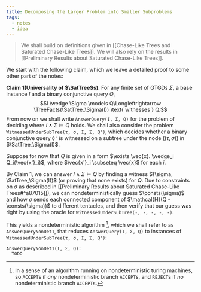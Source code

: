 ```yaml
---
title: Decomposing the Larger Problem into Smaller Subproblems
tags:
  - notes
  - idea
---
```


> We shall build on definitions given in [[Chase-Like Trees and Saturated Chase-Like Trees]]. We will also rely on the results in [[Preliminary Results about Saturated Chase-Like Trees]].

We start with the following claim, which we leave a detailed proof to some other part of the notes:

**Claim 1(Universality of $\SatTree$s)**. For any finite set of GTGDs $\Sigma$, a base instance $I$ and a binary conjunctive query $Q$, $$I \wedge \Sigma \models Q\Longleftrightarrow \TreeFacts(\SatTree_\Sigma(I)) \text{ witnesses } Q.$$
From now on we shall write `AnswerQuery(I, Σ, Q)` for the problem of deciding where $I \wedge \Sigma \models Q$ holds. We shall also consider the problem `WitnessedUnderSubTree(τ, σ, I, Σ, Q')`, which decides whether a binary conjunctive query `Q'` is witnessed on a subtree under the node $((\tau, \sigma))$ in $\SatTree_\Sigma(I)$.

Suppose for now that $Q$ is given in a form $\exists \vec{x}. \wedge_i Q_i(\vec{x'}_i)$, where $\vec{x'}_i \subseteq \vec{x}$ for each $i$.

By Claim 1, we can answer $I \wedge \Sigma \models Q$ by finding a witness $(\sigma, \SatTree_\Sigma(I))$ (or proving that none exists) for $Q$. Due to constraints on $\sigma$ as described in [[Preliminary Results about Saturated Chase-Like Trees#^a87015]]), we can nondeterministically guess $\consts(\sigma)$ and how $\sigma$ sends each connected component of $\mathcal{H}(Q - \consts(\sigma))$ to different tentacles, and then verify that our guess was right by using the oracle for `WitnessedUnderSubTree(-, -, -, -, -)`.

This yields a nondeterministic algorithm [^1], which we shall refer to as `AnswerQueryNonDet1`, that reduces `AnswerQuery(I, Σ, Q)` to instances of `WitnessedUnderSubTree(τ, σ, I, Σ, Q')`:

```
AnswerQueryNonDet1(I, Σ, Q):
  TODO
```

[^1]: In a sense of an algorithm running on nondeterministic turing machines, so `ACCEPT`s if *any* nondeterministic branch `ACCEPT`s, and `REJECT`s if *no* nondeterministic branch `ACCEPT`s.